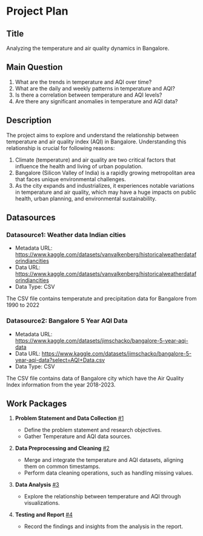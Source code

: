 # Project Plan

## Title
Analyzing the temperature and air quality dynamics in Bangalore.

## Main Question

1. What are the trends in temperature and AQI over time?
2. What are the daily and weekly patterns in temperature and AQI?
3. Is there a correlation between temperature and AQI levels?
4. Are there any significant anomalies in temperature and AQI data?

## Description

The project aims to explore and understand the relationship between temperature and air quality index (AQI) in Bangalore. Understanding this relationship is crucial for following reasons:

1. Climate (temperature) and air quality are two critical factors that influence the health and living of urban population. 
2. Bangalore (Silicon Valley of India) is a rapidly growing metropolitan area that faces unique environmental challenges. 
3. As the city expands and industrializes, it experiences notable variations in temperature and air quality, which may have a huge impacts on public health, urban planning, and environmental sustainability.



## Datasources

### Datasource1: Weather data Indian cities
* Metadata URL: https://www.kaggle.com/datasets/vanvalkenberg/historicalweatherdataforindiancities
* Data URL: https://www.kaggle.com/datasets/vanvalkenberg/historicalweatherdataforindiancities
* Data Type: CSV

The CSV file contains temperatute and precipitation data for Bangalore from 1990 to 2022

### Datasource2: Bangalore 5 Year AQI Data
* Metadata URL: https://www.kaggle.com/datasets/jimschacko/bangalore-5-year-aqi-data
* Data URL: https://www.kaggle.com/datasets/jimschacko/bangalore-5-year-aqi-data?select=AQI+Data.csv
* Data Type: CSV

The CSV file contains data of Bangalore city which have the Air Quality Index information from the year 2018-2023.



## Work Packages

1. **Problem Statement and Data Collection** [#1][i1]
   - Define the problem statement and research objectives.
   - Gather Temperature and AQI data sources.

2. **Data Preprocessing and Cleaning** [#2][i2]
   - Merge and integrate the temperature and AQI datasets, aligning them on common timestamps.
   - Perform data cleaning operations, such as handling missing values.

3. **Data Analysis** [#3][i3]
   - Explore the relationship between temperature and AQI through visualizations.

4. **Testing and Report** [#4][i4]
    - Record the findings and insights from the analysis in the report.
   

[i1]: https://github.com/apoorvav-github/made-template-fau/issues/1
[i2]: https://github.com/apoorvav-github/made-template-fau/issues/2
[i3]: https://github.com/apoorvav-github/made-template-fau/issues/3
[i4]: https://github.com/apoorvav-github/made-template-fau/issues/4